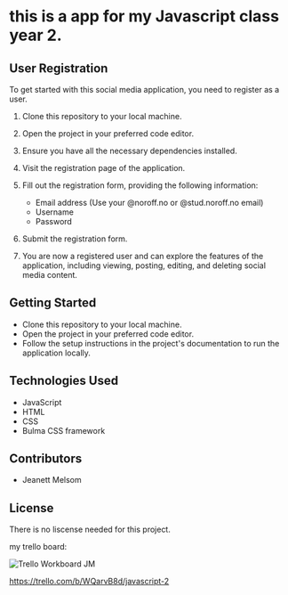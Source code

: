 # this is a app for my Javascript class year 2.

## User Registration

To get started with this social media application, you need to register as a user.

1. Clone this repository to your local machine.

2. Open the project in your preferred code editor.

3. Ensure you have all the necessary dependencies installed.

4. Visit the registration page of the application.

5. Fill out the registration form, providing the following information:
   - Email address (Use your @noroff.no or @stud.noroff.no email)
   - Username
   - Password

6. Submit the registration form.

7. You are now a registered user and can explore the features of the application, including viewing, posting, editing, and deleting social media content.

## Getting Started

- Clone this repository to your local machine.
- Open the project in your preferred code editor.
- Follow the setup instructions in the project's documentation to run the application locally.

## Technologies Used

- JavaScript
- HTML
- CSS
- Bulma CSS framework

## Contributors

- Jeanett Melsom

## License

There is no liscense needed for this project. 


my trello board:

![Trello Workboard JM](https://github.com/JeanettKM/Javascript-Year-2/assets/114770676/b99d1150-3c8d-42c6-8ac1-dd4f7a5264c9)

https://trello.com/b/WQarvB8d/javascript-2
